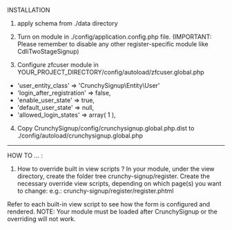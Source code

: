 INSTALLATION
1. apply schema from ./data directory

2. Turn on module in ./config/application.config.php file. 
   (IMPORTANT: Please remember to disable any other register-specific
   module like CdliTwoStageSignup)

3.  Configure zfcuser module in YOUR_PROJECT_DIRECTORY/config/autoload/zfcuser.global.php
  - 'user_entity_class' => 'CrunchySignup\Entity\User' 
  - 'login_after_registration' => false,
  - 'enable_user_state' => true,
  - 'default_user_state' => null,
  - 'allowed_login_states' => array( 1 ),

4. Copy CrunchySignup/config/crunchysignup.global.php.dist to ./config/autoload/crunchysignup.global.php 


------------
HOW TO ... :

1. How to override built in view scripts ?
In your module, under the view directory, create the folder tree crunchy-signup/register.
Create the necessary override view scripts, depending on which page(s) you want to change:
e.g.: crunchy-signup/register/register.phtml

Refer to each built-in view script to see how the form is configured and rendered.
NOTE: Your module must be loaded after CrunchySignup or the overriding will not work. 